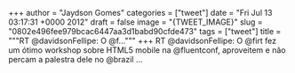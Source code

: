 
+++
author = "Jaydson Gomes"
categories = ["tweet"]
date = "Fri Jul 13 03:17:31 +0000 2012"
draft = false
image = "{TWEET_IMAGE}"
slug = "0802e496fee979bcac6447aa3d1babd90cfde473"
tags = ["tweet"]
title = """RT @davidsonFellipe: O @f..."""
+++
RT @davidsonFellipe: O @firt fez um ótimo workshop sobre HTML5 mobile na @fluentconf, aproveitem e não percam a palestra dele no @brazil ...
